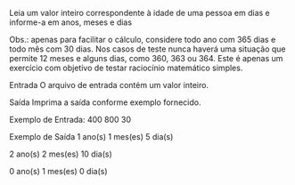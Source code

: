 Leia um valor inteiro correspondente à idade de uma pessoa em dias e informe-a em anos, meses e dias

Obs.: apenas para facilitar o cálculo, considere todo ano com 365 dias e todo mês com 30 dias. Nos casos de teste nunca haverá uma situação que permite 12 meses e alguns dias, como 360, 363 ou 364. Este é apenas um exercício com objetivo de testar raciocínio matemático simples.

Entrada
O arquivo de entrada contém um valor inteiro.

Saída
Imprima a saída conforme exemplo fornecido.

Exemplo de Entrada:
400
800
30

Exemplo de Saída
1 ano(s)
1 mes(es)
5 dia(s)

2 ano(s)
2 mes(es)
10 dia(s)

0 ano(s)
1 mes(es)
0 dia(s)
